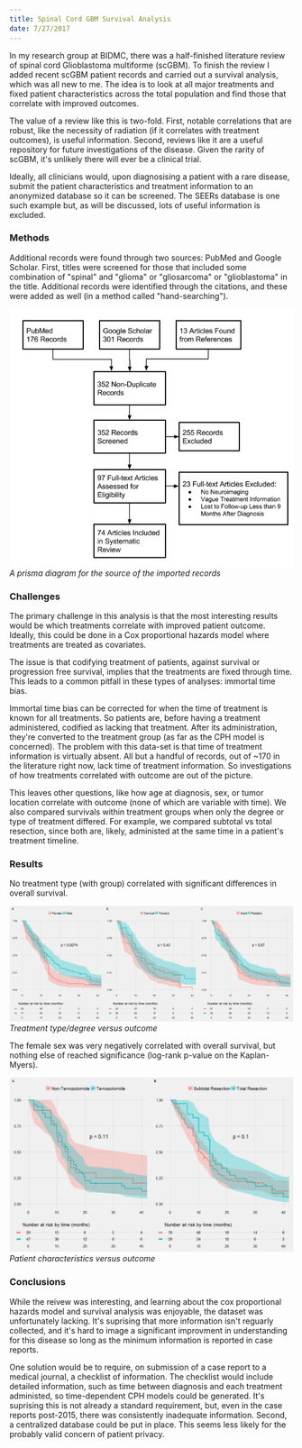 ```yaml
---
title: Spinal Cord GBM Survival Analysis
date: 7/27/2017
---
```


In my research group at BIDMC, there was a half-finished literature review of spinal cord Glioblastoma multiforme (scGBM). To finish the review I added recent scGBM patient records and carried out a survival analysis, which was all new to me. The idea is to look at all major treatments and fixed patient characteristics across the total population and find those that correlate with improved outcomes.

The value of a review like this is two-fold. First, notable correlations that are robust, like the necessity of radiation (if it correlates with treatment outcomes), is useful information. Second, reviews like it are a useful repository for future investigations of the disease. Given the rarity of scGBM, it's unlikely there will ever be a clinical trial.

Ideally, all clinicians would, upon diagnosising a patient with a rare disease, submit the patient characteristics and treatment information to an anonymized database so it can be screened. The SEERs database is one such example but, as will be discussed, lots of useful information is excluded.

### Methods

Additional records were found through two sources: PubMed and Google Scholar. First, titles were screened for those that included some combination of "spinal" and "glioma" or "gliosarcoma" or "glioblastoma" in the title. Additional records were identified through the citations, and these were added as well (in a method called "hand-searching").

![Prisma diagram](1.png "prisma diagram")
*A prisma diagram for the source of the imported records*

### Challenges

The primary challenge in this analysis is that the most interesting results would be which treatments correlate with improved patient outcome. Ideally, this could be done in a Cox proportional hazards model where treatments are treated as covariates.

The issue is that codifying treatment of patients, against survival or progression free survival, implies that the treatments are fixed through time. This leads to a common pitfall in these types of analyses: immortal time bias.

Immortal time bias can be corrected for when the time of treatment is known for all treatments. So patients are, before having a treatment administered, codified as lacking that treatment. After its administration, they're converted to the treatment group (as far as the CPH model is concerned). The problem with this data-set is that time of treatment information is virtually absent. All but a handful of records, out of ~170 in the literature right now, lack time of treatment information. So investigations of how treatments correlated with outcome are out of the picture.

This leaves other questions, like how age at diagnosis, sex, or tumor location correlate with outcome (none of which are variable with time). We also compared survivals within treatment groups when only the degree or type of treatment differed. For example, we compared subtotal vs total resection, since both are, likely, administed at the same time in a patient's treatment timeline.

### Results

No treatment type (with group) correlated with significant differences in overall survival.

![Treatment vs outcome](2.png "Treatment vs outcome")
*Treatment type/degree versus outcome*

The female sex was very negatively correlated with overall survival, but nothing else of reached significance (log-rank p-value on the Kaplan-Myers).

![characteristics vs outcome](3.png "Characteristics vs outcome")
*Patient characteristics versus outcome*

### Conclusions

While the reivew was interesting, and learning about the cox proportional hazards model and survival analysis was enjoyable, the dataset was unfortunately lacking. It's suprising that more information isn't reguarly collected, and it's hard to image a significant improvment in understanding for this disease so long as the minimum information is reported in case reports.

One solution would be to require, on submission of a case report to a medical journal, a checklist of information. The checklist would include detailed information, such as time between diagnosis and each treatment administed, so time-dependent CPH models could be generated. It's suprising this is not already a standard requirement, but, even in the case reports post-2015, there was consistently inadequate information. Second, a centralized database could be put in place. This seems less likely for the probably valid concern of patient privacy.

